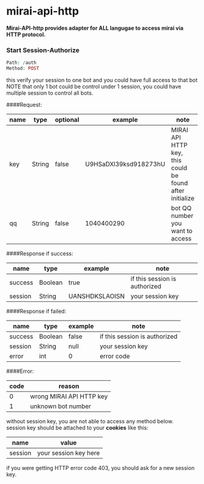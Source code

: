 # mirai-api-http

<b>
Mirai-API-http provides adapter for ALL langugae to access mirai via HTTP protocol.<br>
</b>
  

### Start Session-Authorize

```php
Path: /auth
Method: POST
```
this verify your session to one bot and you could have full access to that bot<br>
NOTE that only 1 bot could be control under 1 session, you could have multiple session to control all bots.

####Request:<br>

|  name    | type | optional|example|note|
| --- | --- | --- | --- | --- |
| key  |  String |false|U9HSaDXl39ksd918273hU|MIRAI API HTTP key, this could be found after initialize|
| qq   |  String |false|1040400290|bot QQ number you want to access|

 
####Response if success:<br>

|  name    | type | example|note|
| --- | --- | ---  | --- |
| success |Boolean |true|if this session is authorized|
| session |String |UANSHDKSLAOISN|your session key|


####Response if failed:<br>

|  name    | type | example|note|
| --- | --- | ---  | --- |
| success |Boolean |false|if this session is authorized|
| session |String |null|your session key|
| error |int |0|error code|

####Error:<br>

|  code    | reason|
| --- | --- |
| 0 | wrong MIRAI API HTTP key |
| 1 | unknown bot number |


 without session key, you are not able to access any method below.</br>
 session key should be attached to your <b>cookies</b> like this:
 
 |  name    | value |
 | --- | --- |
 | session |your session key here |
 
 if you were getting HTTP error code 403, you should ask for a new session key.